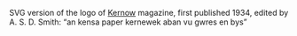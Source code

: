 SVG version of the logo of [Kernow](https://www.dasserghikernewek.org.uk/uploads/2/0/6/8/20689328/kernow_magazine_volume_1.pdf) magazine, first published 1934, edited by A. S. D. Smith: “an kensa paper kernewek aban vu gwres en bys”
